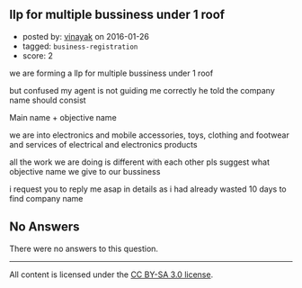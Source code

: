 ## llp for multiple bussiness under 1 roof

- posted by: [vinayak](https://stackexchange.com/users/7711479/vinayak) on 2016-01-26
- tagged: `business-registration`
- score: 2

<p>we are forming a llp for multiple bussiness under 1 roof</p>

<p>but confused my agent is not guiding me correctly he told the company name should consist</p>

<p>Main name + objective name</p>

<p>we are into electronics and mobile accessories, toys, clothing and footwear and services of electrical and electronics products</p>

<p>all the work we are doing is different with each other pls suggest what objective name we give to our bussiness</p>

<p>i request you to reply me asap in details as i had already wasted 10 days to find company name</p>


## No Answers

There were no answers to this question.


---

All content is licensed under the [CC BY-SA 3.0 license](https://creativecommons.org/licenses/by-sa/3.0/).
